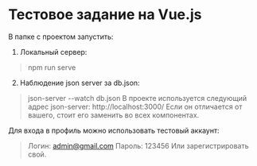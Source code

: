 Тестовое задание на Vue.js
==========================

В папке с проектом запустить:

1. Локальный сервер:
> npm run serve

2. Наблюдение json server за db.json:
> json-server --watch db.json
В проекте используется следующий адрес json-server:
> http://localhost:3000/
Если он отличается от вашего, стоит его заменить во всех компонентах. 

Для входа в профиль можно использовать тестовый аккаунт:
> Логин: admin@gmail.com
> Пароль: 123456
Или зарегистрировать свой.
